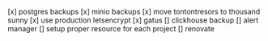 [x] postgres backups
[x] minio backups
[x] move tontontresors to thousand sunny
[x] use production letsencrypt
[x] gatus
[] clickhouse backup
[] alert manager
[] setup proper resource for each project
[] renovate
